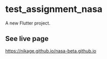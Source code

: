 # test_assignment_nasa

A new Flutter project.

## See live page 

https://nikage.github.io/nasa-beta.github.io

